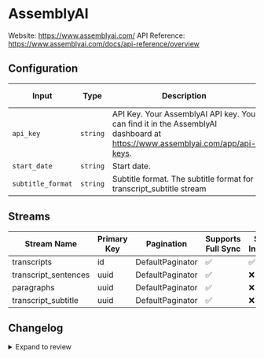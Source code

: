 # AssemblyAI
Website: https://www.assemblyai.com/
API Reference: https://www.assemblyai.com/docs/api-reference/overview

## Configuration

| Input | Type | Description | Default Value |
|-------|------|-------------|---------------|
| `api_key` | `string` | API Key. Your AssemblyAI API key. You can find it in the AssemblyAI dashboard at https://www.assemblyai.com/app/api-keys. |  |
| `start_date` | `string` | Start date.  |  |
| `subtitle_format` | `string` | Subtitle format. The subtitle format for transcript_subtitle stream | srt |

## Streams
| Stream Name | Primary Key | Pagination | Supports Full Sync | Supports Incremental |
|-------------|-------------|------------|---------------------|----------------------|
| transcripts | id | DefaultPaginator | ✅ |  ✅  |
| transcript_sentences | uuid | DefaultPaginator | ✅ |  ❌  |
| paragraphs | uuid | DefaultPaginator | ✅ |  ❌  |
| transcript_subtitle | uuid | DefaultPaginator | ✅ |  ❌  |

## Changelog

<details>
  <summary>Expand to review</summary>

| Version          | Date              | Pull Request | Subject        |
|------------------|-------------------|--------------|----------------|
| 0.0.2 | 2025-04-19 | [57655](https://github.com/airbytehq/airbyte/pull/57655) | Update dependencies |
| 0.0.1 | 2025-04-05 | [57210](http://github.com/airbytehq/airbyte/pull/57210) | Initial release by [@btkcodedev](https://github.com/btkcodedev) via Connector Builder |

</details>
